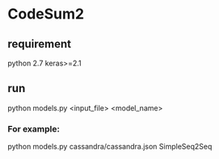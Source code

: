 # CodeSum2

## requirement
python 2.7
keras>=2.1
## run

python models.py <input_file> <model_name>
### For example:
python models.py cassandra/cassandra.json SimpleSeq2Seq